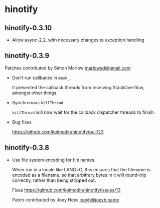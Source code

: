 hinotify
======

hinotify-0.3.10
---------------

- Allow async-2.2, with necessary changes to exception handling

hinotify-0.3.9
--------------

Patches contributed by Simon Marlow marlowsd@gmail.com

- Don't run callbacks in `mask_`.

  It prevented the callback threads from receiving StackOverflow, amongst other things.

- Synchronous `killThread`.

  `killThread` will now wait for the callback dispatcher threads to finish.

- Bug fixes

  https://github.com/kolmodin/hinotify/pull/23

hinotify-0.3.8
--------------

- Use file system encoding for file names.

  When run in a locale like LANG=C, this ensures that the filename is encoded
  as a filename, so that arbitrary bytes in it will round-trip correctly,
  rather than being stripped out.

  Fixes https://github.com/kolmodin/hinotify/issues/13

  Patch contributed by Joey Hess joeyh@joeyh.name
